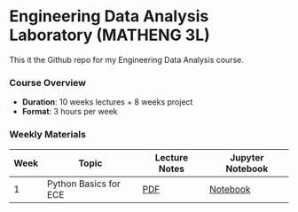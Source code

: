 # Engineering Data Analysis Laboratory (MATHENG 3L)
This it the Github repo for my Engineering Data Analysis course.

### Course Overview
- **Duration**: 10 weeks lectures + 8 weeks project
- **Format**: 3 hours per week

### Weekly Materials

| Week | Topic | Lecture Notes | Jupyter Notebook |
|------|-------|---------------|------------------|
| 1 | Python Basics for ECE | [PDF]() | [Notebook](week1/Week1_Python_Basics_for_ECE.ipynb) |
